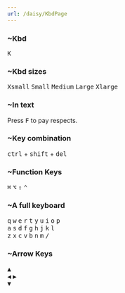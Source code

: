 ```yaml
---
url: /daisy/KbdPage
---
```






### ~Kbd
<kbd class="kbd">K</kbd>




### ~Kbd sizes
<kbd class="kbd kbd-xs">Xsmall</kbd>
<kbd class="kbd kbd-sm">Small</kbd>
<kbd class="kbd kbd-md">Medium</kbd>
<kbd class="kbd kbd-lg">Large</kbd>
<kbd class="kbd kbd-xl">Xlarge</kbd>




### ~In text

<span>Press <kbd class="kbd kbd-sm">F</kbd> to pay respects.</span>




### ~Key combination
<kbd class="kbd">ctrl</kbd>
+
<kbd class="kbd">shift</kbd>
+
<kbd class="kbd">del</kbd>




### ~Function Keys
<kbd class="kbd">⌘</kbd>
<kbd class="kbd">⌥</kbd>
<kbd class="kbd">⇧</kbd>
<kbd class="kbd">⌃</kbd>




### ~A full keyboard
<div class="overflow-x-auto">
  <div class="flex justify-center gap-1 w-full mb-1">
    <kbd class="kbd">q</kbd>
    <kbd class="kbd">w</kbd>
    <kbd class="kbd">e</kbd>
    <kbd class="kbd">r</kbd>
    <kbd class="kbd">t</kbd>
    <kbd class="kbd">y</kbd>
    <kbd class="kbd">u</kbd>
    <kbd class="kbd">i</kbd>
    <kbd class="kbd">o</kbd>
    <kbd class="kbd">p</kbd>
  </div>
  <div class="flex justify-center gap-1 w-full mb-1">
    <kbd class="kbd">a</kbd>
    <kbd class="kbd">s</kbd>
    <kbd class="kbd">d</kbd>
    <kbd class="kbd">f</kbd>
    <kbd class="kbd">g</kbd>
    <kbd class="kbd">h</kbd>
    <kbd class="kbd">j</kbd>
    <kbd class="kbd">k</kbd>
    <kbd class="kbd">l</kbd>
  </div>
  <div class="flex justify-center gap-1 w-full mb-1">
    <kbd class="kbd">z</kbd>
    <kbd class="kbd">x</kbd>
    <kbd class="kbd">c</kbd>
    <kbd class="kbd">v</kbd>
    <kbd class="kbd">b</kbd>
    <kbd class="kbd">n</kbd>
    <kbd class="kbd">m</kbd>
    <kbd class="kbd">/</kbd>
  </div>
</div>




### ~Arrow Keys
<div class="flex justify-center w-full">
  <kbd class="kbd">▲</kbd>
</div>
<div class="flex justify-center gap-12 w-full">
  <kbd class="kbd">◀︎</kbd>
  <kbd class="kbd">▶︎</kbd>
</div>
<div class="flex justify-center w-full">
  <kbd class="kbd">▼</kbd>
</div>


